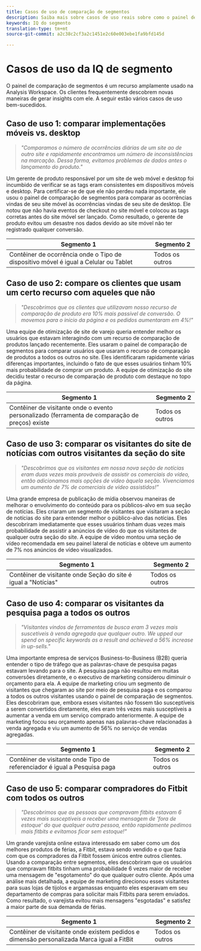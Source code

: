 ```yaml
---
title: Casos de uso de comparação de segmentos
description: Saiba mais sobre casos de uso reais sobre como o painel de comparação de segmentos pode ser usado para obter informações sobre a estratégia de marketing.
keywords: IQ do segmento
translation-type: tm+mt
source-git-commit: a2c38c2cf3a2c1451e2c60e003ebe1fa9bfd145d

---
```



# Casos de uso da IQ de segmento

O painel de comparação de segmentos é um recurso amplamente usado na Analysis Workspace. Os clientes frequentemente descobrem novas maneiras de gerar insights com ele. A seguir estão vários casos de uso bem-sucedidos.

## Caso de uso 1: comparar implementações móveis vs. desktop

> *"Comparamos o número de ocorrências diárias de um site ao de outro site e rapidamente encontramos um número de inconsistências na marcação. Dessa forma, evitamos problemas de dados antes o lançamento do produto."*

Um gerente de produto responsável por um site de web móvel e desktop foi incumbido de verificar se as tags eram consistentes em dispositivos móveis e desktop. Para certificar-se de que ele não perdeu nada importante, ele usou o painel de comparação de segmentos para comparar as ocorrências vindas de seu site móvel às ocorrências vindas de seu site de desktop. Ele notou que não havia eventos de checkout no site móvel e colocou as tags corretas antes do site móvel ser lançado. Como resultado, o gerente de produto evitou um desastre nos dados devido ao site móvel não ter registrado qualquer conversão. 

| Segmento 1 | Segmento 2 |
|--- |--- |
| Contêiner de ocorrência onde o Tipo de dispositivo móvel é igual a Celular ou Tablet | Todos os outros |

## Caso de uso 2: compare os clientes que usam um certo recurso com aqueles que não

> *"Descobrimos que os clientes que utilizavam nosso recurso de comparação de produto era 10% mais passível de conversão. O movemos para o início da página e os pedidos aumentaram em 4%!"*

Uma equipe de otimização de site de varejo queria entender melhor os usuários que estavam interagindo com um recurso de comparação de produtos lançado recentemente. Eles usaram o painel de comparação de segmentos para comparar usuários que usaram o recurso de comparação de produtos a todos os outros no site. Eles identificaram rapidamente várias diferenças importantes, incluindo o fato de que esses usuários tinham 10% mais probabilidade de comprar um produto. A equipe de otimização do site decidiu testar o recurso de comparação de produto com destaque no topo da página.

| Segmento 1 | Segmento 2 |
|--- |--- |
| Contêiner de visitante onde o evento personalizado (ferramenta de comparação de preços) existe | Todos os outros |

## Caso de uso 3: comparar os visitantes do site de notícias com outros visitantes da seção do site

> *"Descobrimos que os visitantes em nossa nova seção de notícias eram duas vezes mais prováveis de assistir os comerciais do vídeo, então adicionamos mais opções de vídeo àquela seção. Vivenciamos um aumento de 7% de comerciais de vídeo assistidos!"*

Uma grande empresa de publicação de mídia observou maneiras de melhorar o envolvimento do conteúdo para os públicos-alvo em sua seção de notícias. Eles criaram um segmento de visitantes que visitaram a seção de notícias do site para entender melhor o público-alvo das notícias. Eles descobriram imediatamente que esses usuários tinham duas vezes mais probabilidade de assistir a anúncios de vídeo do que os visitantes de qualquer outra seção do site. A equipe de vídeo montou uma seção de vídeo recomendada em seu painel lateral de notícias e obteve um aumento de 7% nos anúncios de vídeo visualizados.

| Segmento 1 | Segmento 2 |
|--- |--- |
| Contêiner de visitante onde Seção do site é igual a "Notícias" | Todos os outros |

## Caso de uso 4: comparar os visitantes da pesquisa paga a todos os outros

> *"Visitantes vindos de ferramentas de busca eram 3 vezes mais suscetíveis à venda agregada que qualquer outro. We upped our spend on specific keywords as a result and achieved a 56% increase in up-sells."*

Uma importante empresa de serviços Business-to-Business (B2B) queria entender o tipo de tráfego que as palavras-chave de pesquisa pagas estavam levando para o site. A pesquisa paga não resultou em muitas conversões diretamente, e o executivo de marketing considerou diminuir o orçamento para ela. A equipe de marketing criou um segmento de visitantes que chegaram ao site por meio de pesquisa paga e os comparou a todos os outros visitantes usando o painel de comparação de segmentos. Eles descobriram que, embora esses visitantes não fossem tão susceptíveis a serem convertidos diretamente, eles eram três vezes mais susceptíveis a aumentar a venda em um serviço comprado anteriormente. A equipe de marketing focou seu orçamento apenas nas palavras-chave relacionadas à venda agregada e viu um aumento de 56% no serviço de vendas agregadas.

| Segmento 1 | Segmento 2 |
|--- |--- |
| Contêiner de visitante onde Tipo de referenciador é igual a Pesquisa paga | Todos os outros |

## Caso de uso 5: comparar compradores do Fitbit com todos os outros

> *"Descobrimos que as pessoas que compravam fitbits estavam 6 vezes mais susceptíveis a receber uma mensagem de 'fora de estoque' do que qualquer outra pessoa, então rapidamente pedimos mais fitbits e evitamos ficar sem estoque!"*

Um grande varejista online estava interessado em saber como um dos melhores produtos de férias, a Fitbit, estava sendo vendido e o que fazia com que os compradores da Fitbit fossem únicos entre outros clientes. Usando a comparação entre segmentos, eles descobriram que os usuários que compravam fitbits tinham uma probabilidade 6 vezes maior de receber uma mensagem de "esgotamento" do que qualquer outro cliente. Após uma análise mais detalhada, a equipe de marketing direcionou esses visitantes para suas lojas de tijolos e argamassas enquanto eles esperavam em seu departamento de compras para solicitar mais Fitbits para serem enviados. Como resultado, o varejista evitou mais mensagens "esgotadas" e satisfez a maior parte de sua demanda de férias.

| Segmento 1 | Segmento 2 |
|--- |--- |
| Contêiner de visitante onde existem pedidos e dimensão personalizada Marca igual a FitBit | Todos os outros |

